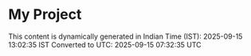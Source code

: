 # My Project

This content is dynamically generated in Indian Time (IST): 2025-09-15 13:02:35 IST
Converted to UTC: 2025-09-15 07:32:35 UTC
